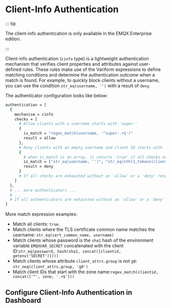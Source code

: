 # Client-Info Authentication

::: tip

The client-info authentication is only available in the EMQX Enterprise edition.

:::

Client-info authentication (`cinfo` type) is a lightweight authentication mechanism that verifies client properties and attributes against user-defined rules. These rules make use of the Variform expressions to define matching conditions and determine the authentication outcome when a match is found. For example, to quickly block clients without a username, you can use the condition `str_eq(username, '')` with a result of `deny`.

The authenticator configuration looks like below:

```bash
authentication = [
  {
    mechanism = cinfo
    checks = [
      # Allow clients with a username starts with 'super-'
      {
        is_match = "regex_match(username, '^super-.+$')"
        result = allow
      },
      # Deny clients with an empty username and client ID starts with 'v1-'
      {
        # when is_match is an array, it returns 'true' if all checks evaluate to 'true'
        is_match = ["str_eq(username, '')", "str_eq(nth(1,tokens(clientid,'-')), 'v1')"]
        result = deny
      }
      # If all checks are exhausted without an 'allow' or a 'deny' result, proceed to the next authenticator
    ]
  },
  # ... more authenticators ...
  # ...
  # If all authenticators are exhausted without an 'allow' or a 'deny' result, the client is not rejected
]
```

More match expression examples:

- Match all clients: `true`.
- Match clients where the TLS certificate common name matches the username: `str_eq(cert_common_name, username)`
- Match clients whose password is the `sha1` hash of the environment variable `EMQXVAR_SECRET` concatenated with the client ID:`str_eq(password, hash(sha1, concat([clientid, getenv('SECRET')])))`
- Match clients whose attribute `client_attrs.group` is not `g0`: `str_neq(client_attrs.group, 'g0')`
- Match client IDs that start with the zone name:`regex_match(clientid, concat(['^', zone, '.+$']))`

## Configure Client-Info Authentication in Dashboard

<!-- TODO --->

